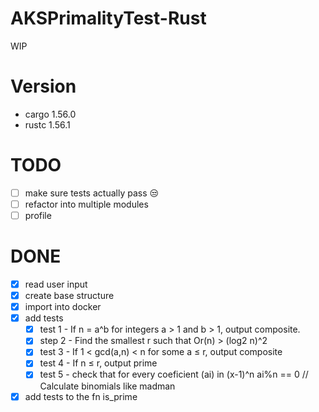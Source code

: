# AKSPrimalityTest-Rust

WIP

# Version
- cargo 1.56.0
- rustc 1.56.1

# TODO
 - [ ] make sure tests actually pass 😒
 - [ ] refactor into multiple modules
 - [ ] profile

# DONE
 - [x] read user input
 - [x] create base structure
 - [x] import into docker
 - [x] add tests
   - [x] test 1 - If n = a^b for integers a > 1 and b > 1, output composite.
   - [x] step 2 - Find the smallest r such that Or(n) > (log2 n)^2
   - [x] test 3 - If 1 < gcd(a,n) < n for some a ≤ r, output composite
   - [x] test 4 - If n ≤ r, output prime
   - [x] test 5 - check that for every coeficient (ai) in (x-1)^n ai%n == 0 // Calculate binomials like madman
 - [x] add tests to the fn is_prime
